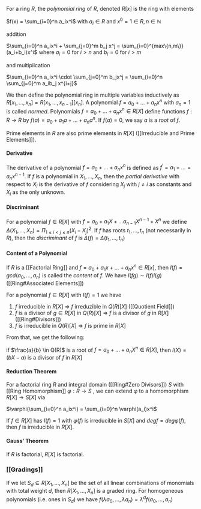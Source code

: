 For a ring $R$, the *polynomial ring* of $R$, denoted $R[x]$ is the ring with elements 

$f(x) = \sum_{i=0}^n a_ix^i$ with $a_i\in R$ and $x^0 = 1 \in R, n\in \mathbb{N}$

addition 

$\sum_{i=0}^n a_ix^i  + \sum_{j=0}^m b_j x^j = \sum_{i=0}^{max\{n,m\}} (a_i+b_i)x^i$ where $a_i = 0$ for $i>n$ and $b_i = 0$ for $i>m$

and multiplication 

$\sum_{i=0}^n a_ix^i \cdot \sum_{j=0}^m b_jx^j = \sum_{i=0}^n \sum_{j=0}^m a_ib_j x^{i+j}$

We then define the polynomial ring in multiple variables inductively as $R[x_1,\dots, x_n] = R[x_1,\dots,x_{n-1}][x_n]$.
A polynomial $f=a_0 + \dots + a_nx^n$ with $a_n = 1$ is called *normed*.
Polynomials $f = a_0 + \dots + a_nx^n \in R[X]$ define functions $f:R\rightarrow R$ by $f(a) = a_0 + a_1a + \dots + a_na^n$. If $f(a) = 0$, we say $a$ is a *root* of $f$.

Prime elements in $R$ are also prime elements in $R[X]$ ([[Irreducible and Prime Elements]]).

#### Derivative
The derivative of a polynomial $f = a_0 + \dots + a_nx^n$ is defined as $f^{\prime} = a_1 + \dots = a_nx^{n-1}$.
If $f$ is a polynomial in $X_1,\dots,X_n$, then the *partial derivative* with respect to $X_i$ is the derivative of $f$ considering $X_j$ with $j\neq i$ as constants and $X_i$ as the only unknown.

#### Discriminant

For a polynomial $f\in R[X]$ with $f = a_0 + a_1X + \dots a_{n-1}X^{n-1} + X^n$ we define
$\Delta(X_1,\dots,X_n) = \Pi_{1\leq i < j \leq n} (X_i-X_j)^2$.
If $f$ has roots $t_1,\dots,t_n$ (not necessarily in $R$), then the *discriminant* of $f$ is $\Delta(f) = \Delta(t_1,\dots,t_n)$

#### Content of a Polynomial

If $R$ is a [[Factorial Ring]] and $f = a_0+a_1x+\dots+a_nx^n\in R[x]$, then $I(f) = gcd(a_0,\dots,a_n)$ is called the *content* of $f$.
We have $I(fg) \sim I(f)I(g)$ ([[Ring#Associated Elements]])

For a polynomial $f\in R[X]$ with $I(f)=1$ we have 
1. $f$ irreducible in $R[X]$ $\Rightarrow$ $f$ irreduzible in $Q(R)[X]$ ([[Quotient Field]])
2. $f$ is a divisor of $g\in R[X]$ in $Q(R)[X]$ $\Rightarrow$ $f$ is a divisor of $g$ in $R[X]$ ([[Ring#Divisors]]) 
3. $f$ is irreducible in $Q(R)[X]$ $\Rightarrow$ $f$ is prime in $R[X]$ 

From that, we get the following: 

if $\frac{a}{b} \in Q(R)$ is a root of $f = a_0 + \dots + a_nX^n \in R[X]$, then $l(X) = (bX-a)$ is a divisor of $f$ in $R[X]$ 


#### Reduction Theorem

For a factorial ring $R$ and integral domain ([[Ring#Zero Divisors]]) $S$ with [[Ring Homomorphism]] $\varphi : R\rightarrow S$ , we can extend $\varphi$ to a homomorphism $R[X]\rightarrow S[X]$ via

$\varphi(\sum_{i=0}^n a_ix^i) = \sum_{i=0}^n \varphi(a_i)x^i$ 

If $f\in R[X]$ has $I(f)=1$ with $\varphi(f)$ is irreducible in $S[X]$ and $degf = deg\varphi(f$), then $f$ is irreducible in $R[X]$.


#### Gauss' Theorem

If $R$ is factorial, $R[X]$ is factorial.

### [[Gradings]]

If we let $S_d\subseteq R[X_1,\dots,X_n]$ be the set of all linear combinations of monomials with total weight $d$, then $R[X_1,\dots,X_n]$ is a graded ring. 
For homogeneous polynomials (i.e. ones in $S_d$) we have $f(\lambda a_0,\dots,\lambda a_n) = \lambda^d f(a_0,\dots,a_n)$